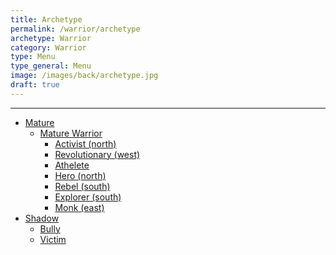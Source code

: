 ```yaml
---
title: Archetype
permalink: /warrior/archetype
archetype: Warrior
category: Warrior
type: Menu
type_general: Menu
image: /images/back/archetype.jpg
draft: true
---
```


---
- [Mature](/warrior/archetype/mature)
  - [Mature Warrior](/warrior/archetype/mature/mature_warrior)
    - [Activist (north)](/warrior/archetype/mature/mature_warrior/activist_(north))
    - [Revolutionary (west)](/warrior/archetype/mature/mature_warrior/revolutionary_(west))
    - [Athelete](/warrior/archetype/mature/mature_warrior/athelete)
    - [Hero (north)](/warrior/archetype/mature/mature_warrior/hero_(north))
    - [Rebel (south)](/warrior/archetype/mature/mature_warrior/rebel_(south))
    - [Explorer (south)](/warrior/archetype/mature/mature_warrior/explorer_(south))
    - [Monk (east)](/warrior/archetype/mature/mature_warrior/monk_(east))
- [Shadow](/warrior/archetype/shadow)
  - [Bully](/warrior/archetype/shadow/bully)
  - [Victim](/warrior/archetype/shadow/victim)
